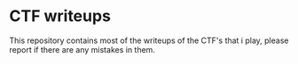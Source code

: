 # CTF writeups

This repository contains most of the writeups of the CTF's that i play, please report if there are any mistakes in them.
